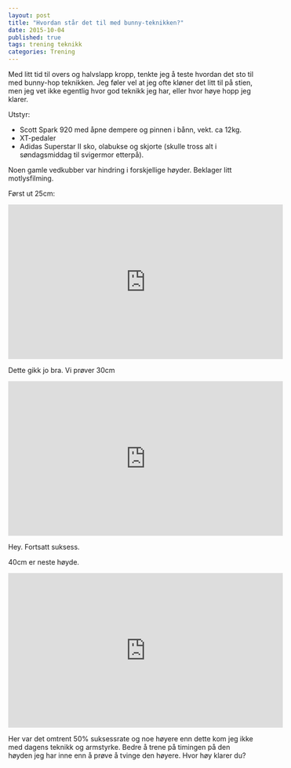 ```yaml
---
layout: post
title: "Hvordan står det til med bunny-teknikken?"
date: 2015-10-04
published: true
tags: trening teknikk
categories: Trening
---
```


Med litt tid til overs og halvslapp kropp, tenkte jeg å teste hvordan det sto til med bunny-hop teknikken. Jeg føler vel at jeg ofte kløner det litt til på stien, men jeg vet ikke egentlig hvor god teknikk jeg har, eller hvor høye hopp jeg klarer. 

Utstyr:

* Scott Spark 920 med åpne dempere og pinnen i bånn, vekt. ca 12kg. 
* XT-pedaler
* Adidas Superstar II sko, olabukse og skjorte (skulle tross alt i søndagsmiddag til svigermor etterpå).

Noen gamle vedkubber var hindring i forskjellige høyder. Beklager litt motlysfilming. 

Først ut 25cm:

<iframe width="560" height="315" src="https://www.youtube.com/embed/AShkzzF6lFE" frameborder="0" allowfullscreen></iframe>

Dette gikk jo bra. Vi prøver 30cm

<iframe width="560" height="315" src="https://www.youtube.com/embed/zaRhzxqRkgo" frameborder="0" allowfullscreen></iframe>

Hey. Fortsatt suksess.

40cm er neste høyde. 

<iframe width="560" height="315" src="https://www.youtube.com/embed/1wZy8v2gfTg" frameborder="0" allowfullscreen></iframe>

Her var det omtrent 50% suksessrate og noe høyere enn dette kom jeg ikke med dagens teknikk og armstyrke. Bedre å trene på timingen på den høyden jeg har inne enn å prøve å tvinge den høyere. Hvor høy klarer du?
